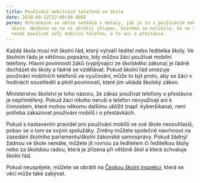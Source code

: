 ```yaml
---
title: Používání mobilních telefonů ve škole
date: 2018-09-12T12:00:00.000Z
perex: Ochránkyně se občas setkává s dotazy, jak je to s používáním mobilů ve
  škole. Nedávno se na ni obrátil chlapec, kterému se nelíbilo, že ve škole
  nesmí používat svůj mobilní telefon, a to ani o přestávce.
---
```

Každá škola musí mít školní řád, který vytváří ředitel nebo ředitelka školy. Ve školním řádu je většinou popsáno, kdy můžou žáci používat mobilní telefony. Hlavní povinností žáků (vyplývající ze školského zákona) je řádně docházet do školy a řádně se vzdělávat. Pokud školní řád omezuje používání mobilních telefonů ve vyučování, může to být proto, aby se žáci v hodinách soustředili a plnili povinnosti, které jim ukládá školský zákon.

Ministerstvo školství je toho názoru, že zákaz používat telefony o přestávce je nepřiměřený. Pokud žáci nikoho neruší a telefon nevyužívají ani k činnostem, které mohou někomu dalšímu ublížit (např. kyberšikana), není potřeba zakazovat používání mobilů i o přestávkách. 

Pokud s nastavením pravidel pro používání mobilů ve své škole nesouhlasíš, pobav se o tom se svými spolužáky. Změny můžete společně navrhnout na zasedání školního parlamentu/školní žákovské samosprávy. Pokud žádný/žádnou ve škole nemáte, můžete jít rovnou za ředitelem či ředitelkou školy nebo za školskou radou, která je zřízena při většině škol a která schvaluje školní řád. 

Pokud neuspějete, můžete se obrátit na [Českou školní inspekci](https://www.csicr.cz/cz/), která se věcí může také zabývat.
